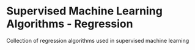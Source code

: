 # Supervised Machine Learning Algorithms -  Regression
Collection of regression algorithms used in supervised machine learning
